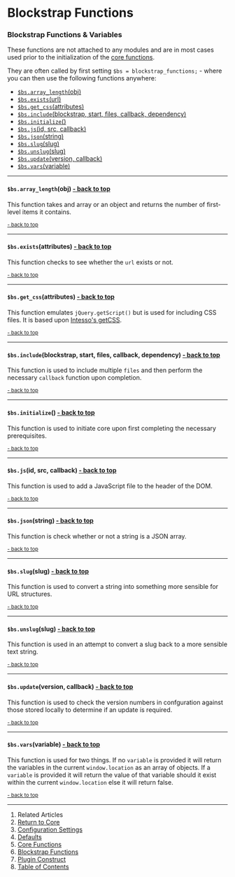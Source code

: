 Blockstrap Functions <a name="docs_home"></a>
=============================================

### Blockstrap Functions & Variables

These functions are not attached to any modules and are in most cases used prior to the initialization of the [core functions](../core-functions/). 

They are often called by first setting `$bs = blockstrap_functions;` - where you can then use the following functions anywhere:

* [`$bs.array_length`(obj)](#bs_array_length)
* [`$bs.exists`(url)](#bs_exists)
* [`$bs.get_css`(attributes)](#bs_get_css)
* [`$bs.include`(blockstrap, start, files, callback, dependency)](#bs_include)
* [`$bs.initialize`()](#bs_initialize)
* [`$bs.js`(id, src, callback)](#bs_js)
* [`$bs.json`(string)](#bs_json)
* [`$bs.slug`(slug)](#bs_slug)
* [`$bs.unslug`(slug)](#bs_unslug)
* [`$bs.update`(version, callback)](#bs_update)
* [`$bs.vars`(variable)](#bs_vars)

--------------------------------------------------------------------------------

#### `$bs.array_length`(obj) <a name="bs_array_length" class="pull-right" href="#docs_home"><i class="glyphicon glyphicon-upload"></i>- back to top</a>

This function takes and array or an object and returns the number of first-level items it contains.

<small><a href="#docs_home">- back to top</a></small>

--------------------------------------------------------------------------------

#### `$bs.exists`(attributes) <a name="bs_exists" class="pull-right" href="#docs_home"><i class="glyphicon glyphicon-upload"></i>- back to top</a>

This function checks to see whether the `url` exists or not.

<small><a href="#docs_home">- back to top</a></small>

--------------------------------------------------------------------------------

#### `$bs.get_css`(attributes) <a name="bs_get_css" class="pull-right" href="#docs_home"><i class="glyphicon glyphicon-upload"></i>- back to top</a>

This function emulates `jQuery.getScript()` but is used for including CSS files. It is based upon [Intesso's getCSS](https://github.com/intesso/jquery-getCSS).

<small><a href="#docs_home">- back to top</a></small>

--------------------------------------------------------------------------------

#### `$bs.include`(blockstrap, start, files, callback, dependency) <a name="bs_include" class="pull-right" href="#docs_home"><i class="glyphicon glyphicon-upload"></i>- back to top</a>

This function is used to include multiple `files` and then perform the necessary `callback` function upon completion.

<small><a href="#docs_home">- back to top</a></small>

--------------------------------------------------------------------------------

#### `$bs.initialize`() <a name="bs_initialize" class="pull-right" href="#docs_home"><i class="glyphicon glyphicon-upload"></i>- back to top</a>

This function is used to initiate core upon first completing the necessary prerequisites.

<small><a href="#docs_home">- back to top</a></small>

--------------------------------------------------------------------------------

#### `$bs.js`(id, src, callback) <a name="bs_js" class="pull-right" href="#docs_home"><i class="glyphicon glyphicon-upload"></i>- back to top</a>

This function is used to add a JavaScript file to the header of the DOM.

<small><a href="#docs_home">- back to top</a></small>

--------------------------------------------------------------------------------

#### `$bs.json`(string) <a name="bs_json" class="pull-right" href="#docs_home"><i class="glyphicon glyphicon-upload"></i>- back to top</a>

This function is check whether or not a string is a JSON array.

<small><a href="#docs_home">- back to top</a></small>

--------------------------------------------------------------------------------

#### `$bs.slug`(slug) <a name="bs_slug" class="pull-right" href="#docs_home"><i class="glyphicon glyphicon-upload"></i>- back to top</a>

This function is used to convert a string into something more sensible for URL structures.

<small><a href="#docs_home">- back to top</a></small>

--------------------------------------------------------------------------------

#### `$bs.unslug`(slug) <a name="bs_unslug" class="pull-right" href="#docs_home"><i class="glyphicon glyphicon-upload"></i>- back to top</a>

This function is used in an attempt to convert a slug back to a more sensible text string.

<small><a href="#docs_home">- back to top</a></small>

--------------------------------------------------------------------------------

#### `$bs.update`(version, callback) <a name="bs_update" class="pull-right" href="#docs_home"><i class="glyphicon glyphicon-upload"></i>- back to top</a>

This function is used to check the version numbers in confguration against those stored locally to determine if an update is required.

<small><a href="#docs_home">- back to top</a></small>

--------------------------------------------------------------------------------

#### `$bs.vars`(variable) <a name="bs_vars" class="pull-right" href="#docs_home"><i class="glyphicon glyphicon-upload"></i>- back to top</a>

This function is used for two things. If no `variable` is provided it will return the variables in the current `window.location` as an array of objects. If a `variable` is provided it will return the value of that variable should it exist within the current `window.location` else it will return false.

<small><a href="#docs_home">- back to top</a></small>

---

1. Related Articles
2. [Return to Core](../../core/)
2. [Configuration Settings](../configuration/)
3. [Defaults](../defaults/)
4. [Core Functions](../core-functions/)
5. [Blockstrap Functions](../blockstrap-functions/)
6. [Plugin Construct](../construct/)
7. [Table of Contents](../../../)

